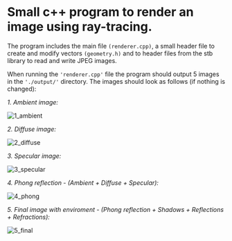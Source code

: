 # Small c++ program to render an image using ray-tracing.

The program includes the main file `(renderer.cpp)`, a small header file to create and modify vectors `(geometry.h)` and to header files from the stb library to read and write JPEG images.


When running the `'renderer.cpp'` file the program should output 5 images in the `'./output/'` directory. The images should look as follows (if nothing is changed):

*1. Ambient image:*

![1_ambient](https://github.com/user-attachments/assets/44b27dea-6c19-4738-a7e9-487a0f9d1e4f)

*2. Diffuse image:*

![2_diffuse](https://github.com/user-attachments/assets/32b33884-e3c6-43fc-9626-9a36ee34eb8f)

*3. Specular image:*

![3_specular](https://github.com/user-attachments/assets/61deeb99-30a9-43cf-b23f-11bbfffbfc68)

*4. Phong reflection - (Ambient + Diffuse + Specular):*

![4_phong](https://github.com/user-attachments/assets/f4cab853-6b70-44b4-83d6-9fc27fb7750d)

*5. Final image with enviroment - (Phong reflection + Shadows + Reflections + Refractions):*

![5_final](https://github.com/user-attachments/assets/a690fdce-3467-4674-bd20-e43c359b6372)
